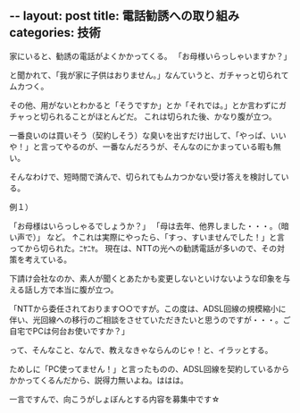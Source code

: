 --
layout: post
title: 電話勧誘への取り組み
categories: 技術
--

家にいると、勧誘の電話がよくかかってくる。
「お母様いらっしゃいますか？」

と聞かれて、「我が家に子供はおりません。」なんていうと、ガチャっと切られてムカつく。

その他、用がないとわかると「そうですか」とか「それでは。」とか言わずにガチャっと切られることがほとんどだ。
これは切られた後、かなり腹が立つ。

一番良いのは買いそう（契約しそう）な臭いを出すだけ出して、「やっぱ、いいや！」と言ってやるのが、一番なんだろうが、そんなのにかまっている暇も無い。

そんなわけで、短時間で済んで、切られてもムカつかない受け答えを検討している。

例１）

「お母様はいらっしゃるでしょうか？」
「母は去年、他界しました・・・。（暗い声で）」
など。
↑これは実際にやったら、「すっ、すいませんでした！」と言ってから切られた。ﾆﾔﾆﾔ。
現在は、NTTの光への勧誘電話が多いので、その対策を考えている。

下請け会社なのか、素人が聞くとあたかも変更しないといけないような印象を与える話し方で本当に腹が立つ。

「NTTから委任されております○○ですが。この度は、ADSL回線の規模縮小に伴い、光回線への移行のご相談をさせていただきたいと思うのですが・・・。ご自宅でPCは何台お使いですか？」

って、そんなこと、なんで、教えなきゃならんのじゃ！と、イラッとする。

ためしに「PC使ってません！」と言ったものの、ADSL回線を契約しているからかかってくるんだから、説得力無いよね。ははは。

一言ですんで、向こうがしょぼんとする内容を募集中です☆

